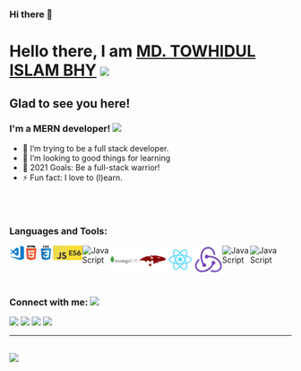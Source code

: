 ### Hi there 👋

# Hello there, I am [MD. TOWHIDUL ISLAM BHY](https://www.linkedin.com/in/md-towhidul-islam-bhy-towhid-a6a814158/) <img src="https://raw.githubusercontent.com/MartinHeinz/MartinHeinz/master/wave.gif" width="30px">

## Glad to see you here!  




### I'm a MERN developer! <img src="https://media.giphy.com/media/L8K62iTDkzGX6/giphy.gif" width="50"></h2>

- 🌱 I’m trying to be a full stack developer.
- 👯 I’m looking to good things for learning
- 🥅 2021 Goals: Be a full-stack warrior!
- ⚡ Fun fact: I love to (l)earn.

<br>
<br>

### Languages and Tools:

<img align="left" alt="Visual Studio Code" width="26px" src="https://raw.githubusercontent.com/github/explore/80688e429a7d4ef2fca1e82350fe8e3517d3494d/topics/visual-studio-code/visual-studio-code.png" />
<img align="left" alt="HTML5" width="26px" src="https://raw.githubusercontent.com/github/explore/80688e429a7d4ef2fca1e82350fe8e3517d3494d/topics/html/html.png" />
<img align="left" alt="CSS3" width="26px" src="https://raw.githubusercontent.com/github/explore/80688e429a7d4ef2fca1e82350fe8e3517d3494d/topics/css/css.png" />
<img align="left" alt="JavaScript" width="26px" src="https://raw.githubusercontent.com/github/explore/80688e429a7d4ef2fca1e82350fe8e3517d3494d/topics/javascript/javascript.png" />
<img align="left" alt="JavaScript" width="26px" src="https://raw.githubusercontent.com/github/explore/80688e429a7d4ef2fca1e82350fe8e3517d3494d/topics/es6/es6.png" />
<img align="left" alt="JavaScript" width="50px" src="https://brandeps.com/logo-download/N/Node-JS-logo-vector-01.svg" />
<img align="left" alt="JavaScript" width="50px" src="https://raw.githubusercontent.com/github/explore/80688e429a7d4ef2fca1e82350fe8e3517d3494d/topics/mongodb/mongodb.png" />
<img align="left" alt="JavaScript" width="50px" src="https://raw.githubusercontent.com/github/explore/80688e429a7d4ef2fca1e82350fe8e3517d3494d/topics/mongoose/mongoose.png" />
<img align="left" alt="JavaScript" width="50px" src="https://raw.githubusercontent.com/github/explore/80688e429a7d4ef2fca1e82350fe8e3517d3494d/topics/react/react.png" />
<img align="left" alt="JavaScript" width="50px" src="https://raw.githubusercontent.com/github/explore/80688e429a7d4ef2fca1e82350fe8e3517d3494d/topics/redux/redux.png" />
<img align="left" alt="JavaScript" width="50px" src="https://anuragbhandari.com/wp-content/uploads/2020/02/nextjs.png" />
<img align="left" alt="JavaScript" width="50px" src="https://www.pngkit.com/png/full/222-2224799_react-native-development-react-native-logo-png.png" />

<br>
<br>
<br>
<br>

### Connect with me: <img src="https://media.giphy.com/media/KpOqvmCFdNMhF0pQb7/giphy.gif" width="50"> 


[<img src="https://img.icons8.com/color/48/000000/linkedin-circled--v3.png"/>](https://www.linkedin.com/in/md-towhidul-islam-bhy-towhid-a6a814158/)
[<img src="https://img.icons8.com/color/48/000000/stackoverflow.png"/>](https://stackoverflow.com/users/10709285/last-saint)
[<img src="https://img.icons8.com/fluent/48/000000/gmail--v2.png"/>](mailto:itowhidul876@gmail.com)
[<img src="https://img.icons8.com/color/48/000000/github--v1.png"/>](https://github.com/lastsaintcrucified)


---

<br>



<img width="48%" src="https://github-readme-streak-stats.herokuapp.com/?user=yeeakub&theme=tokyonight" />


